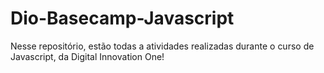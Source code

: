 # Dio-Basecamp-Javascript
Nesse repositório, estão todas a atividades realizadas durante o curso de Javascript, da Digital Innovation One! 
